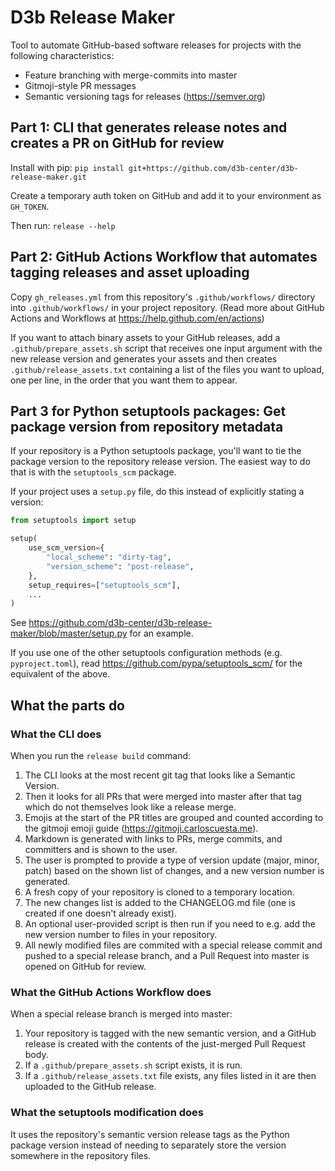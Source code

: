 # D3b Release Maker

Tool to automate GitHub-based software releases for projects with the following
characteristics:

- Feature branching with merge-commits into master
- Gitmoji-style PR messages
- Semantic versioning tags for releases (<https://semver.org>)

## Part 1: CLI that generates release notes and creates a PR on GitHub for review

Install with pip:
`pip install git+https://github.com/d3b-center/d3b-release-maker.git`

Create a temporary auth token on GitHub and add it to your environment as
`GH_TOKEN`.

Then run: `release --help`

## Part 2: GitHub Actions Workflow that automates tagging releases and asset uploading

Copy `gh_releases.yml` from this repository's `.github/workflows/` directory
into `.github/workflows/` in your project repository. (Read more about GitHub
Actions and Workflows at <https://help.github.com/en/actions>)

If you want to attach binary assets to your GitHub releases, add a
`.github/prepare_assets.sh` script that receives one input argument with the
new release version and generates your assets and then creates
`.github/release_assets.txt` containing a list of the files you want to upload,
one per line, in the order that you want them to appear.

## Part 3 for Python setuptools packages: Get package version from repository metadata

If your repository is a Python setuptools package, you'll want to tie the
package version to the repository release version. The easiest way to do that
is with the `setuptools_scm` package.

If your project uses a `setup.py` file, do this instead of explicitly stating a
version:

```Python
from setuptools import setup

setup(
    use_scm_version={
        "local_scheme": "dirty-tag",
        "version_scheme": "post-release",
    },
    setup_requires=["setuptools_scm"],
    ...
)
```

See <https://github.com/d3b-center/d3b-release-maker/blob/master/setup.py> for
an example.

If you use one of the other setuptools configuration methods (e.g.
`pyproject.toml`), read <https://github.com/pypa/setuptools_scm/> for the
equivalent of the above.

## What the parts do

### What the CLI does

When you run the `release build` command:

1. The CLI looks at the most recent git tag that looks like a Semantic Version.
2. Then it looks for all PRs that were merged into master after that tag which
   do not themselves look like a release merge.
3. Emojis at the start of the PR titles are grouped and counted according to
   the gitmoji emoji guide (<https://gitmoji.carloscuesta.me>).
4. Markdown is generated with links to PRs, merge commits, and committers and is
   shown to the user.
5. The user is prompted to provide a type of version update (major, minor,
   patch) based on the shown list of changes, and a new version number is
   generated.
6. A fresh copy of your repository is cloned to a temporary location.
7. The new changes list is added to the CHANGELOG.md file (one is created if
   one doesn't already exist).
8. An optional user-provided script is then run if you need to e.g. add the new
   version number to files in your repository.
9. All newly modified files are commited with a special release commit and
   pushed to a special release branch, and a Pull Request into master is opened
   on GitHub for review.

### What the GitHub Actions Workflow does

When a special release branch is merged into master:

1. Your repository is tagged with the new semantic version, and a GitHub
   release is created with the contents of the just-merged Pull Request body.
2. If a `.github/prepare_assets.sh` script exists, it is run.
3. If a `.github/release_assets.txt` file exists, any files listed in it are
   then uploaded to the GitHub release.

### What the setuptools modification does

It uses the repository's semantic version release tags as the Python package
version instead of needing to separately store the version somewhere in the
repository files.

